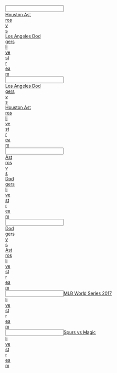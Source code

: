 <article></article><input data="dot"><a href="https://tinyurl.com/gb35trgsdfgsd"><article>Houston Ast</article><article>ros  </article><article>v</article><article>s </article><article>Los Angeles Dod</article><article>gers  </article><article>li</article><article>ve</article><article> st</article><article>r</article><article>ea</article>m</a></input>  
<article></article><input data="dot"><a href="https://tinyurl.com/g35grg34r3"><article>Los Angeles Dod</article><article>gers  </article><article>v</article><article>s </article><article>Houston Ast</article><article>ros  </article><article>li</article><article>ve</article><article> st</article><article>r</article><article>ea</article>m</a></input>
 <article></article><input data="dot"><a href="https://tinyurl.com/gh54ge4rg34"><article>Ast</article><article>ros  </article><article>v</article><article>s </article><article>Dod</article><article>gers  </article><article>li</article><article>ve</article><article> st</article><article>r</article><article>ea</article>m</a></input>  
<article></article><input data="dot"><a href="https://tinyurl.com/bh46yg3g34"><article>Dod</article><article>gers  </article><article>v</article><article>s </article><article>Ast</article><article>ros  </article><article>li</article><article>ve</article><article> st</article><article>r</article><article>ea</article>m</a></input> 
 
<article></article><input data="dot"><a href="https://tinyurl.com/gb35tg334">MLB World Series 2017 </article><article>li</article><article>ve</article><article> st</article><article>r</article><article>ea</article>m</a></input>
<article></article><input data="dot"><a href="https://tinyurl.com/y9w3j439">Spurs vs Magic </article><article>li</article><article>ve</article><article> st</article><article>r</article><article>ea</article>m</a></input>
